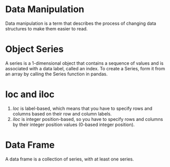 # Data Manipulation
Data manipulation is a term that describes the process of changing data structures to make them easier to read.

# Object Series
A series is a 1-dimensional object that contains a sequence of values and is associated with a data label, called an index. To create a Series, form it from an array by calling the Series function in pandas.

# loc and iloc
1. *loc* is label-based, which means that you have to specify rows and columns based on their row and column labels.
2. *iloc* is integer position-based, so you have to specify rows and columns by their integer position values (0-based integer position).

# Data Frame
A data frame is a collection of series, with at least one series.

